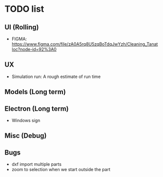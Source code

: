 # TODO list

## UI (Rolling)

- FIGMA: https://www.figma.com/file/zA0A5rq8U5zqBoTdqJwYzh/Cleaning_Tanatloc?node-id=92%3A0

## UX

- Simulation run: A rough estimate of run time

## Models (Long term)

## Electron (Long term)

- Windows sign

## Misc (Debug)

## Bugs

- dxf import multiple parts
- zoom to selection when we start outside the part
